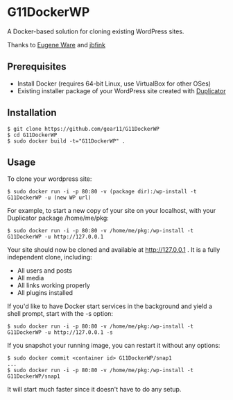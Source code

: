 G11DockerWP
===========

A Docker-based solution for cloning existing WordPress sites.

Thanks to [Eugene Ware](https://github.com/eugeneware/docker-wordpress-nginx)
and [jbfink](https://github.com/jbfink/docker-wordpress)

## Prerequisites
* Install Docker (requires 64-bit Linux, use VirtualBox for other OSes)
* Existing installer package of your WordPress site created with [Duplicator](http://wordpress.org/plugins/duplicator/)

## Installation

```
$ git clone https://github.com/gear11/G11DockerWP
$ cd G11DockerWP
$ sudo docker build -t="G11DockerWP" .
```

## Usage

To clone your wordpress site:
```
$ sudo docker run -i -p 80:80 -v (package dir):/wp-install -t G11DockerWP -u (new WP url)
 ```
 For example, to start a new copy of your site on your localhost, with
 your Duplicator package /home/me/pkg:
 ```
$ sudo docker run -i -p 80:80 -v /home/me/pkg:/wp-install -t G11DockerWP -u http://127.0.0.1
 ```
 
 Your site should now be cloned and available at http://127.0.0.1 .
 It is a fully independent clone, including:
 * All users and posts
 * All media
 * All links working properly
 * All plugins installed
 
If you'd like to have Docker start services in the background and yield a shell prompt,
start with the -s option:
 ```
$ sudo docker run -i -p 80:80 -v /home/me/pkg:/wp-install -t G11DockerWP -u http://127.0.0.1 -s
 ```
If you snapshot your running image, you can restart it without any options:
 ```
$ sudo docker commit <container id> G11DockerWP/snap1
...
$ sudo docker run -i -p 80:80 -v /home/me/pkg:/wp-install -t G11DockerWP/snap1
 ```
 It will start much faster since it doesn't have to do any setup.
